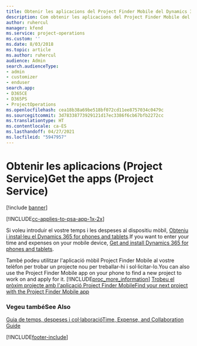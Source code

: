 ```yaml
---
title: Obtenir les aplicacions del Project Finder Mobile del Dynamics 365 | MicrosoftDocs
description: Com obtenir les aplicacions del Project Finder Mobile del Dynamics 365
author: ruhercul
manager: kfend
ms.service: project-operations
ms.custom: ''
ms.date: 8/03/2018
ms.topic: article
ms.author: ruhercul
audience: Admin
search.audienceType:
- admin
- customizer
- enduser
search.app:
- D365CE
- D365PS
- ProjectOperations
ms.openlocfilehash: cea18b38a69be518bf072cd11ee8757034c0479c
ms.sourcegitcommit: 3d78338773929121d17ec3386f6cb67bfb2272cc
ms.translationtype: HT
ms.contentlocale: ca-ES
ms.lasthandoff: 04/27/2021
ms.locfileid: "5947957"
---
```

# <a name="get-the-apps-project-service"></a><span data-ttu-id="5903b-103">Obtenir les aplicacions (Project Service)</span><span class="sxs-lookup"><span data-stu-id="5903b-103">Get the apps (Project Service)</span></span>

[!include [banner](../includes/psa-now-project-operations.md)]

[!INCLUDE[cc-applies-to-psa-app-1x-2x](../includes/cc-applies-to-psa-app-1x-2x.md)]

<span data-ttu-id="5903b-104">Si voleu introduir el vostre temps i les despeses al dispositiu mòbil, [Obteniu i instal·leu el Dynamics 365 for phones and tablets](/dynamics365/mobile-app/dynamics-365-phones-tablets-users-guide).</span><span class="sxs-lookup"><span data-stu-id="5903b-104">If you want to enter your time and expenses on your mobile device, [Get and install Dynamics 365 for phones and tablets](/dynamics365/mobile-app/dynamics-365-phones-tablets-users-guide).</span></span>  
  
 <span data-ttu-id="5903b-105">També podeu utilitzar l'aplicació mòbil Project Finder Mobile al vostre telèfon per trobar un projecte nou per treballar-hi i sol·licitar-lo.</span><span class="sxs-lookup"><span data-stu-id="5903b-105">You can also use the Project Finder Mobile app on your phone to find a new project to work on and apply for it.</span></span> [!INCLUDE[proc_more_information](../includes/proc-more-information.md)] <span data-ttu-id="5903b-106">[Trobeu el pròxim projecte amb l'aplicació Project Finder Mobile](../psa/find-next-project-finder-mobile-app.md)</span><span class="sxs-lookup"><span data-stu-id="5903b-106">[Find your next project with the Project Finder Mobile app](../psa/find-next-project-finder-mobile-app.md)</span></span> 
  
### <a name="see-also"></a><span data-ttu-id="5903b-107">Vegeu també</span><span class="sxs-lookup"><span data-stu-id="5903b-107">See Also</span></span>  
 [<span data-ttu-id="5903b-108">Guia de temps, despeses i col·laboració</span><span class="sxs-lookup"><span data-stu-id="5903b-108">Time, Expense, and Collaboration Guide</span></span>](../psa/time-expense-collaboration-guide.md)


[!INCLUDE[footer-include](../includes/footer-banner.md)]